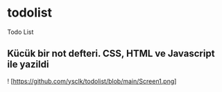 # todolist
Todo List 

## Kücük bir not defteri. CSS, HTML ve Javascript ile yazildi

! [https://github.com/ysclk/todolist/blob/main/Screen1.png]
